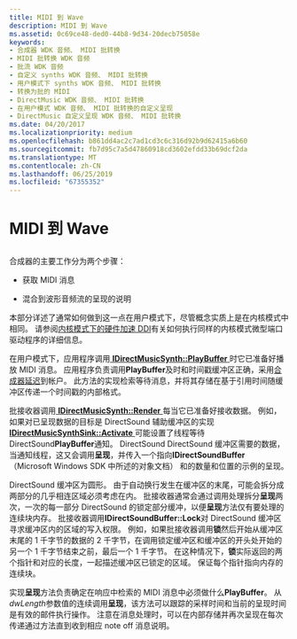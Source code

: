 ```yaml
---
title: MIDI 到 Wave
description: MIDI 到 Wave
ms.assetid: 0c69ce48-ded0-44b8-9d34-20decb75058e
keywords:
- 合成器 WDK 音频、 MIDI 批转换
- MIDI 批转换 WDK 音频
- 批流 WDK 音频
- 自定义 synths WDK 音频、 MIDI 批转换
- 用户模式下 synths WDK 音频、 MIDI 批转换
- 转换为批的 MIDI
- DirectMusic WDK 音频、 MIDI 批转换
- 在用户模式 WDK 音频、 MIDI 批转换的自定义呈现
- DirectMusic 自定义呈现 WDK 音频、 MIDI 批转换
ms.date: 04/20/2017
ms.localizationpriority: medium
ms.openlocfilehash: b861dd4ac2c7ad1cd3c6c316d92b9d62415a6b60
ms.sourcegitcommit: fb7d95c7a5d47860918cd3602efdd33b69dcf2da
ms.translationtype: MT
ms.contentlocale: zh-CN
ms.lasthandoff: 06/25/2019
ms.locfileid: "67355352"
---
```

# <a name="midi-to-wave"></a>MIDI 到 Wave


## <span id="midi_to_wave"></span><span id="MIDI_TO_WAVE"></span>


合成器的主要工作分为两个步骤：

-   获取 MIDI 消息

-   混合到波形音频流的呈现的说明

本部分详述了通常如何做到这一点在用户模式下，尽管概念实质上是在内核模式中相同。 请参阅[内核模式下的硬件加速 DDI](kernel-mode-hardware-acceleration-ddi.md)有关如何执行同样的内核模式微型端口驱动程序的详细信息。

在用户模式下，应用程序调用[ **IDirectMusicSynth::PlayBuffer** ](https://docs.microsoft.com/windows/desktop/api/dmusics/nf-dmusics-idirectmusicsynth-playbuffer)时它已准备好播放 MIDI 消息。 应用程序负责调用**PlayBuffer**及时和时间戳缓冲区正确，采用[合成器延迟](synthesizer-latency.md)到帐户。 此方法的实现检索等待消息，并将其存储在基于引用时间随缓冲区传递一个时间戳的内部格式。

批接收器调用[ **IDirectMusicSynth::Render** ](https://docs.microsoft.com/windows/desktop/api/dmusics/nf-dmusics-idirectmusicsynth-render)每当它已准备好接收数据。 例如，如果对已呈现数据的目标是 DirectSound 辅助缓冲区的实现[ **IDirectMusicSynthSink::Activate** ](https://docs.microsoft.com/windows/desktop/api/dmusics/nf-dmusics-idirectmusicsynthsink-activate)可能设置了线程等待 DirectSound**PlayBuffer**通知。 DirectSound DirectSound 缓冲区需要的数据，当通知线程，这又会调用**呈现**，并传入一个指向**IDirectSoundBuffer** （Microsoft Windows SDK 中所述的对象文档） 和的数量和位置的示例的呈现。

DirectSound 缓冲区为圆形。 由于自动换行发生在缓冲区的末尾，可能会拆分成两部分的几乎相连区域必须考虑在内。 批接收器通常会通过调用处理拆分**呈现**两次，一次的每一部分 DirectSound 的锁定部分缓冲，以便**呈现**方法仅有要处理的连续块内存。 批接收器调用**IDirectSoundBuffer::Lock**对 DirectSound 缓冲区寻求缓冲区内的区域的写入权限。 例如，如果批接收器调用**锁**然后开始从缓冲区末尾的 1 千字节的数据的 2 千字节，在调用锁定缓冲区和缓冲区的开头处开始的另一个 1 千字节结束之前，最后一个 1 千字节。 在这种情况下，**锁**实际返回的两个指针和对应的长度，一起描述缓冲区已锁定的区域。 保证每个指针指向内存的连续块。

实现**呈现**方法负责确定在响应中检索的 MIDI 消息中必须做什么**PlayBuffer**。 从*dwLength*参数值的连续调用**呈现**，该方法可以跟踪的采样时间和当前的呈现时间是有效的邮件执行操作。 注意在消息处理时，可以在内部存储并再次呈现在每次传递通过方法直到收到相应 note off 消息说明。

 

 





